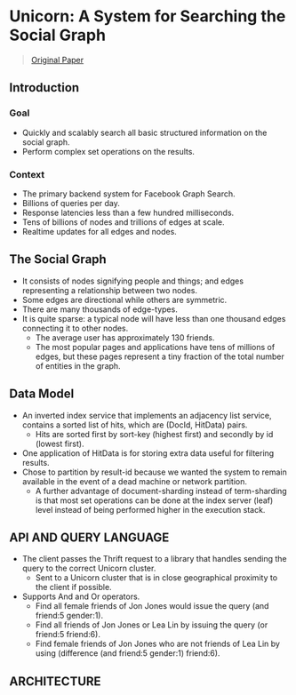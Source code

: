# Unicorn: A System for Searching the Social Graph

> [Original Paper](https://dl.acm.org/doi/pdf/10.14778/2536222.2536239)

## Introduction
### Goal
-  Quickly and scalably search all basic structured information on the social graph.
-  Perform complex set operations on the results.

### Context
-  The primary backend system for Facebook Graph Search.
-  Billions of queries per day.
-  Response latencies less than a few hundred milliseconds.
-  Tens of billions of nodes and trillions of edges at scale.
-  Realtime updates for all edges and nodes.

## The Social Graph
- It consists of nodes signifying people and things; and edges representing a relationship between two nodes.
- Some edges are directional while others are symmetric.
- There are many thousands of edge-types.
- It is quite sparse: a typical node will have less than one thousand edges connecting it to other nodes.
  - The average user has approximately 130 friends.
  - The most popular pages and applications have tens of millions of edges, but these pages represent a tiny fraction of the total number of entities in the graph.

## Data Model
- An inverted index service that implements an adjacency list service, contains a sorted list of hits, which are (DocId, HitData) pairs.
  - Hits are sorted first by sort-key (highest first) and secondly by id (lowest first).
- One application of HitData is for storing extra data useful for filtering results.
- Chose to partition by result-id because we wanted the system to remain available in the event of a dead machine or network partition.
  - A further advantage of document-sharding instead of term-sharding is that most set operations can be done at the index server (leaf) level instead of being performed higher in the execution stack.

## API AND QUERY LANGUAGE
- The client passes the Thrift request to a library that handles sending the query to the correct Unicorn cluster.
  - Sent to a Unicorn cluster that is in close geographical proximity to the client if possible.
- Supports And and Or operators.
  - Find all female friends of Jon Jones would issue the query (and friend:5 gender:1).
  - Find all friends of Jon Jones or Lea Lin by issuing the query (or friend:5 friend:6).
  - Find female friends of Jon Jones who are not friends of Lea Lin by using (difference (and friend:5 gender:1) friend:6).

## ARCHITECTURE
